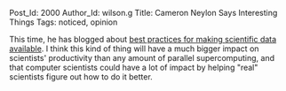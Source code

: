 Post_Id: 2000
Author_Id: wilson.g
Title: Cameron Neylon Says Interesting Things
Tags: noticed, opinion

<p>This time, he has blogged about <a href="http://blog.openwetware.org/scienceintheopen/2009/02/04/best-practice-for-data-availability-%E2%80%93-the-debate-startswell-over-there-really/">best practices for making scientific data available</a>. I think this kind of thing will have a much bigger impact on scientists' productivity than any amount of parallel supercomputing, and that computer scientists could have a lot of impact by helping "real" scientists figure out how to do it better.</p>

